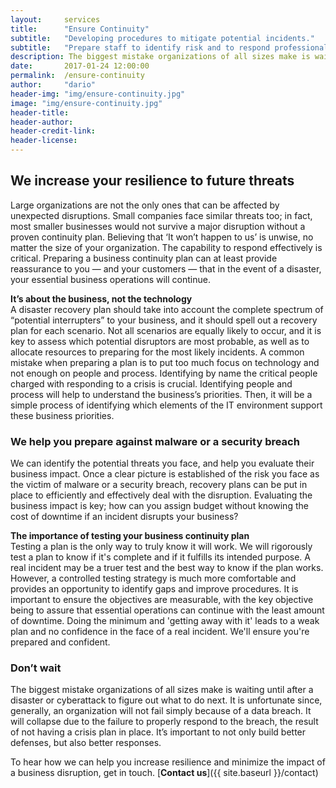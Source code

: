 ```yaml
---
layout:     services
title:      "Ensure Continuity"
subtitle:   "Developing procedures to mitigate potential incidents."
subtitle:   "Prepare staff to identify risk and to respond professionally."
description: The biggest mistake organizations of all sizes make is waiting until after a disaster or cyber-attack to define a continuity plan. It may be too late!"
date:       2017-01-24 12:00:00
permalink:  /ensure-continuity
author:     "dario"
header-img: "img/ensure-continuity.jpg"
image: "img/ensure-continuity.jpg"
header-title:
header-author:
header-credit-link:
header-license:
---
```


## We increase your resilience to future threats
Large organizations are not the only ones that can be affected by unexpected disruptions. Small companies face similar threats too; in fact, most smaller businesses would not survive a major disruption without a proven continuity plan. Believing that ‘It won’t happen to us’ is unwise, no matter the size of your organization. The capability to respond effectively is critical. Preparing a business continuity plan can at least provide reassurance to you — and your customers — that in the event of a disaster, your essential business operations will continue.

**It’s about the business, not the technology**  
A disaster recovery plan should take into account the complete spectrum of “potential interrupters” to your business, and it should spell out a recovery plan for each scenario. Not all scenarios are equally likely to occur, and it is key to assess which potential disruptors are most probable, as well as to allocate resources to preparing for the most likely incidents. A common mistake when preparing a plan is to put too much focus on technology and not enough on people and process. Identifying by name the critical people charged with responding to a crisis is crucial. Identifying people and process will help to understand the business’s priorities. Then, it will be a simple process of identifying which elements of the IT environment support these business priorities.

### We help you prepare against malware or a security breach
We can identify the potential threats you face, and help you evaluate their business impact. Once a clear picture is established of the risk you face as the victim of malware or a security breach, recovery plans can be put in place to efficiently and effectively deal with the disruption. Evaluating the business impact is key; how can you assign budget without knowing the cost of downtime if an incident disrupts your business?

**The importance of testing your business continuity plan**  
Testing a plan is the only way to truly know it will work. We will rigorously test a plan to know if it's complete and if it fulfills its intended purpose. A real incident may be a truer test and the best way to know if the plan works. However, a controlled testing strategy is much more comfortable and provides an opportunity to identify gaps and improve procedures. It is important to ensure the objectives are measurable, with the key objective being to assure that essential operations can continue with the least amount of downtime. Doing the minimum and 'getting away with it' leads to a weak plan and no confidence in the face of a real incident. We'll ensure you're prepared and confident.

### Don’t wait
The biggest mistake organizations of all sizes make is waiting until after a disaster or cyberattack to figure out what to do next. It is unfortunate since, generally, an organization will not fail simply because of a data breach. It will collapse due to the failure to properly respond to the breach, the result of not having a crisis plan in place. It’s important to not only build better defenses, but also better responses.

To hear how we can help you increase resilience and minimize the impact of a business disruption, get in touch. [**Contact us**]({{ site.baseurl }}/contact)
